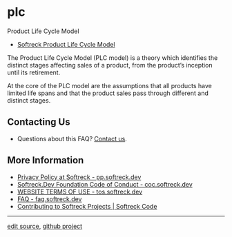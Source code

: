 # plc
Product Life Cycle Model

+ [Softreck Product Life Cycle Model ](https://softreck.github.io/plc/)


The Product Life Cycle Model (PLC model) is a theory which identifies the distinct stages affecting sales of a product, from the product’s inception until its retirement.

At the core of the PLC model are the assumptions that all products have limited life spans and that the product sales pass through different and distinct stages.


## Contacting Us

+ Questions about this FAQ? [Contact us](mailto:plc@softreck.dev).

## More Information

+ [Privacy Policy at Softreck - pp.softreck.dev](https://pp.softreck.dev)
+ [Softreck.Dev Foundation Code of Conduct - coc.softreck.dev](https://coc.softreck.dev)
+ [WEBSITE TERMS OF USE - tos.softreck.dev](https://tos.softreck.dev)
+ [FAQ - faq.softreck.dev](https://faq.softreck.dev)
+ [Contributing to Softreck Projects | Softreck Code](https://cla.softreck.dev/)

---

[edit source](https://github.com/softreck/plc/edit/main/README.md), [github project](https://github.com/softreck/plc)